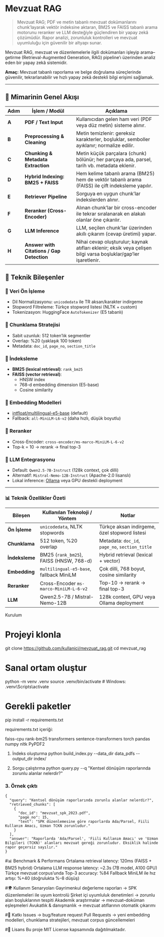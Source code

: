 # Mevzuat RAG  

> Mevzuat RAG; PDF ve metin tabanlı mevzuat dokümanlarını chunk’layarak vektör indeksine aktaran, BM25 ve FAISS tabanlı arama motorunu reranker ve LLM desteğiyle güçlendiren bir yapay zekâ çözümüdür. Rapor analizi, zorunluluk kontrolleri ve mevzuat uyumluluğu için güvenilir bir altyapı sunar.  

Mevzuat RAG, mevzuat ve düzenlemelerle ilgili dokümanları işleyip arama–getirme (Retrieval-Augmented Generation, RAG) pipeline’ı üzerinden analiz eden bir yapay zekâ sistemidir.  

**Amaç:** Mevzuat tabanlı raporlama ve belge doğrulama süreçlerinde güvenilir, tekrarlanabilir ve hızlı yapay zekâ destekli bilgi erişimi sağlamak.  

---

## 📐 Mimarinin Genel Akışı  

| Adım | İşlem / Modül | Açıklama |
|------|---------------|----------|
| **A** | **PDF / Text Input** | Kullanıcıdan gelen ham veri (PDF veya düz metin) sisteme alınır. |
| **B** | **Preprocessing & Cleaning** | Metin temizlenir: gereksiz karakterler, boşluklar, semboller ayıklanır; normalize edilir. |
| **C** | **Chunking & Metadata Extraction** | Metin küçük parçalara (chunk) bölünür; her parçaya ada, parsel, tarih vb. metadata eklenir. |
| **D** | **Hybrid Indexing: BM25 + FAISS** | Hem kelime tabanlı arama (BM25) hem de vektör tabanlı arama (FAISS) ile çift indeksleme yapılır. |
| **E** | **Retriever Pipeline** | Sorguya en uygun chunk’lar indekslerden alınır. |
| **F** | **Reranker (Cross-Encoder)** | Alınan chunk’lar bir cross-encoder ile tekrar sıralanarak en alakalı olanlar öne çıkarılır. |
| **G** | **LLM Inference** | LLM, seçilen chunk’lar üzerinden akıllı çıkarım (cevap üretimi) yapar. |
| **H** | **Answer with Citations / Gap Detection** | Nihai cevap oluşturulur; kaynak atıfları eklenir; eksik veya çelişen bilgi varsa boşluklar/gap’ler işaretlenir. |


## 🧩 Teknik Bileşenler  

### 🔹 Veri Ön İşleme  
- Dil Normalizasyonu: `unicodedata` ile TR aksan/karakter indirgeme  
- Stopword Filtreleme: Türkçe stopword listesi (NLTK + custom)  
- Tokenizasyon: HuggingFace `AutoTokenizer` (E5 tabanlı)  

### 🔹 Chunklama Stratejisi  
- Sabit uzunluk: 512 token’lık segmentler  
- Overlap: %20 (yaklaşık 100 token)  
- Metadata: `doc_id`, `page_no`, `section_title`  

### 🔹 İndeksleme  
- **BM25 (lexical retrieval)**: `rank_bm25`  
- **FAISS (vector retrieval)**:  
  - HNSW index  
  - 768-d embedding dimension (E5-base)  
  - Cosine similarity  

### 🔹 Embedding Modelleri  
- [intfloat/multilingual-e5-base](https://huggingface.co/intfloat/multilingual-e5-base) (default)  
- Fallback: `all-MiniLM-L6-v2` (daha hızlı, düşük boyutlu)  

### 🔹 Reranker  
- Cross-Encoder: `cross-encoder/ms-marco-MiniLM-L-6-v2`  
- Top-k = 10 → rerank → final top-3  

### 🔹 LLM Entegrasyonu  
- Default: `Qwen2.5-7B-Instruct` (128k context, çok dilli)  
- Alternatif: `Mistral-Nemo-12B-Instruct` (Apache-2.0 lisanslı)  
- Lokal inference: [Ollama](https://ollama.ai) veya GPU destekli deployment  

---

### 📊 Teknik Özellikler Özeti  

| Bileşen             | Kullanılan Teknoloji / Yöntem            | Notlar |
|---------------------|------------------------------------------|--------|
| **Ön İşleme**       | `unicodedata`, NLTK stopwords            | Türkçe aksan indirgeme, özel stopword listesi |
| **Chunklama**       | 512 token, %20 overlap                   | Metadata: `doc_id`, `page_no`, `section_title` |
| **İndeksleme**      | BM25 (`rank_bm25`), FAISS (HNSW, 768-d)  | Hybrid retrieval (lexical + vector) |
| **Embedding**       | `multilingual-e5-base`, fallback MiniLM  | Çok dilli, 768 boyut, cosine similarity |
| **Reranker**        | Cross-Encoder `ms-marco-MiniLM-L-6-v2`   | Top-10 → rerank → final top-3 |
| **LLM**             | Qwen2.5-7B / Mistral-Nemo-12B            | 128k context, GPU veya Ollama deployment |
  

Kurulum
# Projeyi klonla
git clone https://github.com/kullanici/mevzuat_rag.git
cd mevzuat_rag

# Sanal ortam oluştur
python -m venv .venv
source .venv/bin/activate   # Windows: .venv\Scripts\activate

# Gerekli paketler
pip install -r requirements.txt


requirements.txt içeriği:

faiss-cpu
rank-bm25
transformers
sentence-transformers
torch
pandas
numpy
nltk
PyPDF2


1. İndeks oluşturma
python build_index.py --data_dir data_pdfs --output_dir index/

2. Sorgu çalıştırma
python query.py --q "Kentsel dönüşüm raporlarında zorunlu alanlar nelerdir?"

### 3. Örnek çıktı

```
{
  "query": "Kentsel dönüşüm raporlarında zorunlu alanlar nelerdir?",
  "retrieved_chunks": [
    {
      "doc_id": "mevzuat_spk_2023.pdf",
      "page_no": 15,
      "text": "SPK düzenlemesine göre raporlarda Ada/Parsel, Fiili Kullanım Amacı, Uzman TCKN zorunludur."
    }
  ],
  "answer": "Raporlarda 'Ada/Parsel', 'Fiili Kullanım Amacı' ve 'Uzman Bilgileri (TCKN)' alanları mevzuat gereği zorunludur. Eksiklik halinde rapor geçersiz sayılır."
}
```

#📊 Benchmark & Performans
Ortalama retrieval latency: 120ms (FAISS + BM25 hybrid)
Ortalama LLM response latency: ~2.3s (7B model, A100 GPU)
Türkçe mevzuat corpus’unda Top-3 accuracy: %84
Fallback MiniLM ile hız artışı: %+40 (doğrulukta %–8 düşüş)

#🌍 Kullanım Senaryoları
Gayrimenkul değerleme raporları → SPK düzenlemeleri ile uyum kontrolü
Şirket içi uyumluluk denetimleri → zorunlu alan boşluklarının tespiti
Akademik araştırmalar → mevzuat–doküman eşleşmeleri
Avukatlık & danışmanlık → mevzuat atıflarının otomatik çıkarımı

#🤝 Katkı
Issues → bug/feature request
Pull Requests → yeni embedding modelleri, chunklama stratejileri, mevzuat corpus güncellemeleri

#📜 Lisans
Bu proje MIT License kapsamında dağıtılmaktadır.

